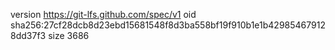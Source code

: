 version https://git-lfs.github.com/spec/v1
oid sha256:27cf28dcb8d23ebd15681548f8d3ba558bf19f910b1e1b429854679128dd37f3
size 3686
